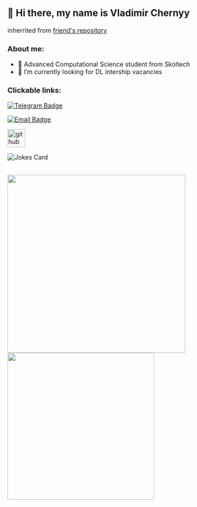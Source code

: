 ## 👋 Hi there, my name is Vladimir Chernyy

inherrited from [friend's repository](https://github.com/makmary)

### About me:

- 🌻  Advanced Computational Science student from Skoltech
- 🌱 I’m currently looking for DL intership vacancies

### Clickable links:

[![Telegram Badge](https://img.shields.io/badge/-Telegram-0088cc?style=for-the-badge&logo=appveyor&logo=Telegram&logoColor=white&color=blue)](https://t.me/scalyvladimir)

[![Email Badge](https://img.shields.io/badge/-Email-0088cc?style=for-the-badge&logo=appveyor&logo=Gmail&logoColor=white&color=yellow)](mailto:chernyj.vv@phystech.edu)

[<img src='https://images.vexels.com/media/users/3/140030/isolated/preview/521136d25b37386f49728b93d2e4e6fa-cv-icon.png' alt='github' height='40'>](https://drive.google.com/file/d/1p2d7cmVZjEYXZmLmvjBpDknIsuofhwn1/view?usp=sharing) 

![Jokes Card](https://readme-jokes.vercel.app/api)

<br>

<a href="https://github.com/anuraghazra/github-readme-stats">
  <img align="left" width="400" src="https://github-readme-stats.vercel.app/api?username=scalyvladimir&show_icons=true&cache_seconds=1800" />
</a>

<a href="https://github.com/anuraghazra/github-readme-stats">
  <img align="left" width="330" src="https://github-readme-stats.vercel.app/api/top-langs/?username=scalyvladimir&show_icons=true&layout=compact" />
</a>

<br clear="all" />
